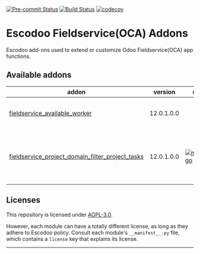 
<!-- /!\ Non OCA Context : Set here the badge of your runbot / runboat instance. -->
[![Pre-commit Status](https://github.com/Escodoo/fieldservice-addons/actions/workflows/pre-commit.yml/badge.svg?branch=12.0)](https://github.com/Escodoo/fieldservice-addons/actions/workflows/pre-commit.yml?query=branch%3A12.0)
[![Build Status](https://github.com/Escodoo/fieldservice-addons/actions/workflows/test.yml/badge.svg?branch=12.0)](https://github.com/Escodoo/fieldservice-addons/actions/workflows/test.yml?query=branch%3A12.0)
[![codecov](https://codecov.io/gh/Escodoo/fieldservice-addons/branch/12.0/graph/badge.svg)](https://codecov.io/gh/Escodoo/fieldservice-addons)
<!-- /!\ Non OCA Context : Set here the badge of your translation instance. -->

<!-- /!\ do not modify above this line -->

# Escodoo Fieldservice(OCA) Addons

Escodoo add-ons used to extend or customize Odoo Fieldservice(OCA) app functions.

<!-- /!\ do not modify below this line -->

<!-- prettier-ignore-start -->

[//]: # (addons)

Available addons
----------------
addon | version | maintainers | summary
--- | --- | --- | ---
[fieldservice_available_worker](fieldservice_available_worker/) | 12.0.1.0.0 |  | Field Service Available Worker
[fieldservice_project_domain_filter_project_tasks](fieldservice_project_domain_filter_project_tasks/) | 12.0.1.0.0 | [![marcelsavegnago](https://github.com/marcelsavegnago.png?size=30px)](https://github.com/marcelsavegnago) | Add domain on task to filter only project tasks

[//]: # (end addons)

<!-- prettier-ignore-end -->

## Licenses

This repository is licensed under [AGPL-3.0](LICENSE).

However, each module can have a totally different license, as long as they adhere to Escodoo
policy. Consult each module's `__manifest__.py` file, which contains a `license` key
that explains its license.

----
<!-- /!\ Non OCA Context : Set here the full description of your organization. -->
